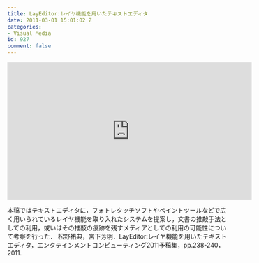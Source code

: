 ```yaml
---
title: LayEditor:レイヤ機能を用いたテキストエディタ
date: 2011-03-01 15:01:02 Z
categories:
- Visual Media
id: 927
comment: false
---
```


<iframe width="560" height="315" src="https://www.youtube.com/embed/6U7QYreNN-k" frameborder="0" allowfullscreen></iframe>



本稿ではテキストエディタに，フォトレタッチソフトやペイントツールなどで広く用いられているレイヤ機能を取り入れたシステムを提案し，文書の推敲手法としての利用，或いはその推敲の痕跡を残すメディアとしての利用の可能性について考察を行った．
松野祐典，宮下芳明．LayEditor:レイヤ機能を用いたテキストエディタ，エンタテインメントコンピューティング2011予稿集，pp.238-240，2011\.
